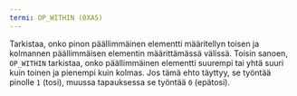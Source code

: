 ```yaml
---
termi: OP_WITHIN (0XA5)
---
```


Tarkistaa, onko pinon päällimmäinen elementti määritellyn toisen ja kolmannen päällimmäisen elementin määrittämässä välissä. Toisin sanoen, `OP_WITHIN` tarkistaa, onko päällimmäinen elementti suurempi tai yhtä suuri kuin toinen ja pienempi kuin kolmas. Jos tämä ehto täyttyy, se työntää pinolle `1` (tosi), muussa tapauksessa se työntää `0` (epätosi).